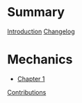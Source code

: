 # Summary

[Introduction](README.md)
[Changelog](CHANGELOG.md)

# Mechanics
- [Chapter 1](./chapter_1.md)

[Contributions](contributions.md)
